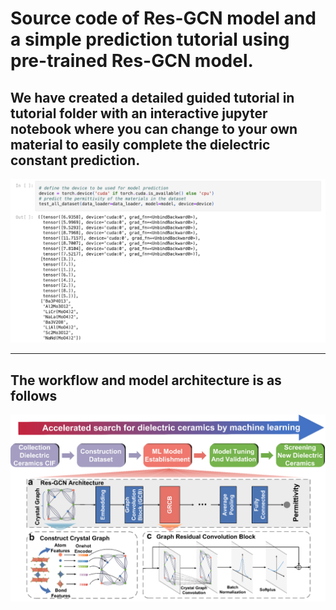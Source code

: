 # Source code of Res-GCN model and a simple prediction tutorial using pre-trained Res-GCN model.<br>

## We have created a detailed guided tutorial in tutorial folder with an interactive jupyter notebook where you can change to your own material to easily complete the dielectric constant prediction. <br>

![image](./prediction_tutor.png) <br>

---

## The workflow and model architecture is as follows <br>

![image](./model_structure.png)
